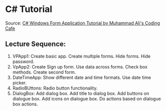 # C# Tutorial

Source: [C# Windows Form Application Tutorial by Muhammad Ali's Coding Cafe](https://www.youtube.com/playlist?list=PLxefhmF0pcPlDKe7smJMoHPNS1tJQ7w7q)

## Lecture Sequence: 
1. VPApp1: Create basic app. Create multiple forms. Hide forms. Hide password.
1. VpApp2: Create Sign up form. Use data across forms. Check box methods. Create second form.
1. DateTimeApp: Show different date and time formats. Use date time picker.
1. RadioBUttons: Radio button functionality.
1. DialogBox: Add dialog box. Add title to dialog box. Add buttons on dialogue box. Add icons on dialogue box. Do actions based on dialogue box actions.